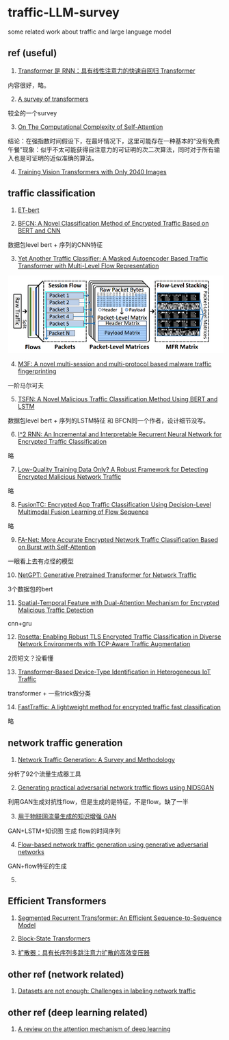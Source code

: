 # traffic-LLM-survey
some related work about traffic and large language model 





## ref (useful)
1. [Transformer 是 RNN：具有线性注意力的快速自回归 Transformer](https://proceedings.mlr.press/v119/katharopoulos20a.html)

内容很好，略。

2. [A survey of transformers](https://www.sciencedirect.com/science/article/pii/S2666651022000146)

较全的一个survey

3. [On The Computational Complexity of Self-Attention](https://proceedings.mlr.press/v201/duman-keles23a.html)

结论：在强指数时间假设下，在最坏情况下，这里可能存在一种基本的“没有免费午餐”现象：似乎不太可能获得自注意力的可证明的次二次算法，同时对于所有输入也是可证明的近似准确的算法。

4. [Training Vision Transformers with Only 2040 Images](https://link.springer.com/chapter/10.1007/978-3-031-19806-9_13)



## traffic classification

1. [ET-bert](https://dl.acm.org/doi/pdf/10.1145/3485447.3512217)

2. [BFCN: A Novel Classification Method of Encrypted Traffic Based on BERT and CNN](https://www.mdpi.com/2079-9292/12/3/516)

数据包level bert + 序列的CNN特征

3. [Yet Another Traffic Classifier: A Masked Autoencoder Based Traffic Transformer with Multi-Level Flow Representation](https://ojs.aaai.org/index.php/AAAI/article/view/25674)

![123](./figs/Yet%20Another.PNG)

4. [M3F: A novel multi-session and multi-protocol based malware traffic fingerprinting](https://www.sciencedirect.com/science/article/abs/pii/S1389128623001688)

一阶马尔可夫

5. [TSFN: A Novel Malicious Traffic Classification Method Using BERT and LSTM](https://www.mdpi.com/1099-4300/25/5/821)

数据包level bert + 序列的LSTM特征 和 BFCN同一个作者，设计细节没写。

6. [I^2 RNN: An Incremental and Interpretable Recurrent Neural Network for Encrypted Traffic Classification](https://ieeexplore.ieee.org/abstract/document/10056861)

略

7. [Low-Quality Training Data Only? A Robust Framework for Detecting Encrypted Malicious Network Traffic](https://arxiv.org/abs/2309.04798)

略

8. [FusionTC: Encrypted App Traffic Classification Using Decision-Level Multimodal Fusion Learning of Flow Sequence](https://www.hindawi.com/journals/wcmc/2023/9118153/)

略

9. [FA-Net: More Accurate Encrypted Network Traffic Classification Based on Burst with Self-Attention](https://ieeexplore.ieee.org/abstract/document/10191615)

一眼看上去有点怪的模型

10. [NetGPT: Generative Pretrained Transformer for Network Traffic](https://arxiv.org/abs/2304.09513)

3个数据包的bert

11. [Spatial-Temporal Feature with Dual-Attention Mechanism for Encrypted Malicious Traffic Detection](https://www.hindawi.com/journals/scn/2023/7117863/)

cnn+gru

12. [Rosetta: Enabling Robust TLS Encrypted Traffic Classification in Diverse Network Environments with TCP-Aware Traffic Augmentation](https://dl.acm.org/doi/abs/10.1145/3603165.3607437)

2页短文？没看懂

13. [Transformer-Based Device-Type Identification in Heterogeneous IoT Traffic](https://ieeexplore.ieee.org/abstract/document/9951051)

transformer + 一些trick做分类

14. [FastTraffic: A lightweight method for encrypted traffic fast classification](https://www.sciencedirect.com/science/article/abs/pii/S1389128623004103)

略

## network traffic generation

1. [Network Traffic Generation: A Survey and Methodology](https://dl.acm.org/doi/abs/10.1145/3488375)

分析了92个流量生成器工具

2. [Generating practical adversarial network traffic flows using NIDSGAN](https://arxiv.org/abs/2203.06694)

利用GAN生成对抗性flow，但是生成的是特征，不是flow。缺了一半

3. [用于物联网流量生成的知识增强 GAN](https://dl.acm.org/doi/abs/10.1145/3485447.3511976)

GAN+LSTM+知识图 生成 flow的时间序列

4. [Flow-based network traffic generation using generative adversarial networks](https://www.sciencedirect.com/science/article/pii/S0167404818308393)

GAN+flow特征的生成

5. 



## Efficient Transformers

1. [Segmented Recurrent Transformer: An Efficient Sequence-to-Sequence Model](https://arxiv.org/abs/2305.16340)

2. [Block-State Transformers](https://arxiv.org/pdf/2306.09539.pdf)

3. [扩散器：具有长序列多跳注意力扩散的高效变压器](https://ojs.aaai.org/index.php/AAAI/article/view/26502)


## other ref (network related)

1. [Datasets are not enough: Challenges in labeling network traffic](https://www.sciencedirect.com/science/article/abs/pii/S0167404822002048)

## other ref (deep learning related)

1. [A review on the attention mechanism of deep learning](https://www.sciencedirect.com/science/article/pii/S092523122100477X)
